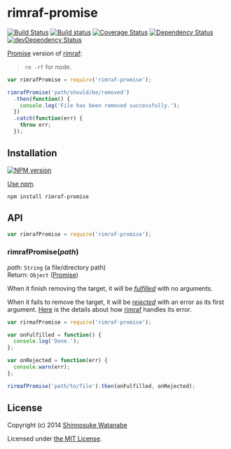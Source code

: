 # rimraf-promise

[![Build Status](https://travis-ci.org/shinnn/rimraf-promise.svg?branch=master)](https://travis-ci.org/shinnn/rimraf-promise)
[![Build status](https://ci.appveyor.com/api/projects/status/sa0vd3nhfiupeu7h?svg=true)](https://ci.appveyor.com/project/ShinnosukeWatanabe/rimraf-promise)
[![Coverage Status](https://img.shields.io/coveralls/shinnn/rimraf-promise.svg)](https://coveralls.io/r/shinnn/rimraf-promise)
[![Dependency Status](https://david-dm.org/shinnn/rimraf-promise.svg)](https://david-dm.org/shinnn/rimraf-promise)
[![devDependency Status](https://david-dm.org/shinnn/rimraf-promise/dev-status.svg)](https://david-dm.org/shinnn/rimraf-promise#info=devDependencies)

[Promise][promise] version of [rimraf][rimraf]:

> `rm -rf` for node.

```javascript
var rimrafPromise = require('rimraf-promise');

rimrafPromise('path/should/be/removed')
  .then(function() {
    console.log('File has been removed successfully.');
  })
  .catch(function(err) {
    throw err;
  });
```

## Installation

[![NPM version](https://badge.fury.io/js/rimraf-promise.svg)](https://www.npmjs.org/package/rimraf-promise)

[Use npm](https://www.npmjs.org/doc/cli/npm-install.html).

```
npm install rimraf-promise
```

## API

```javascript
var rimrafPromise = require('rimraf-promise');
```

### rimrafPromise(*path*)

*path*: `String` (a file/directory path)  
Return: `Object` ([Promise][promise])

When it finish removing the target, it will be [*fulfilled*](http://promisesaplus.com/#point-26) with no arguments.

When it fails to remove the target, it will be [*rejected*](http://promisesaplus.com/#point-30) with an error as its first argument. [Here](https://github.com/isaacs/rimraf#api) is the details about how [rimraf][rimraf] handles its error.

```javascript
var rirmafPromise = require('rimraf-promise');

var onFulfilled = function() {
  console.log('Done.');
};

var onRejected = function(err) {
  console.warn(err);
};

rirmafPromise('path/to/file').then(onFulfilled, onRejected);
```

## License

Copyright (c) 2014 [Shinnosuke Watanabe](https://github.com/shinnn)

Licensed under [the MIT License](./LICENSE).

[rimraf]: https://github.com/isaacs/rimraf
[promise]: http://promisesaplus.com/

